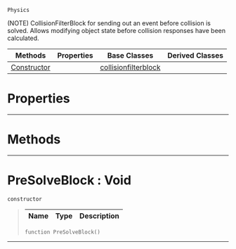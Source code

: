  `Physics`

(NOTE) CollisionFilterBlock for sending out an event before collision is solved. Allows modifying object state before collision responses have been calculated.

|Methods|Properties|Base Classes|Derived Classes|
|---|---|---|---|
|[ Constructor](https://plasmaengine.github.io/PlasmaDocs/Plasma1/C++/code_reference/class_reference/presolveblock.markdown#presolveblock-void)| |[collisionfilterblock](https://plasmaengine.github.io/PlasmaDocs/Plasma1/C++/code_reference/class_reference/collisionfilterblock.markdown)| |


 #  Properties


---  
 #  Methods


---  
 #  PreSolveBlock : Void

 `constructor`

> 
> |Name|Type|Description|
> |---|---|---|
> ``` lang=cpp, name=Lightning
> function PreSolveBlock()
> ``` 


---  
 

 
